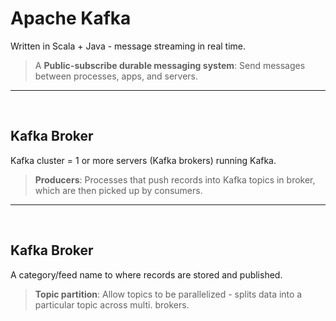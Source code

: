 # Apache Kafka

Written in Scala + Java - message streaming in real time.

> A **Public-subscribe durable messaging system**:
Send messages between processes, apps, and servers.
---
<br />

## Kafka Broker
Kafka cluster = 1 or more servers (Kafka brokers) running Kafka.

> **Producers**: Processes that push records into Kafka topics in broker, which are then picked up by consumers. 
---
<br />

## Kafka Broker
A category/feed name to where records are stored and published.
> **Topic partition**: Allow topics to be parallelized - splits data into a particular topic across multi. brokers.
